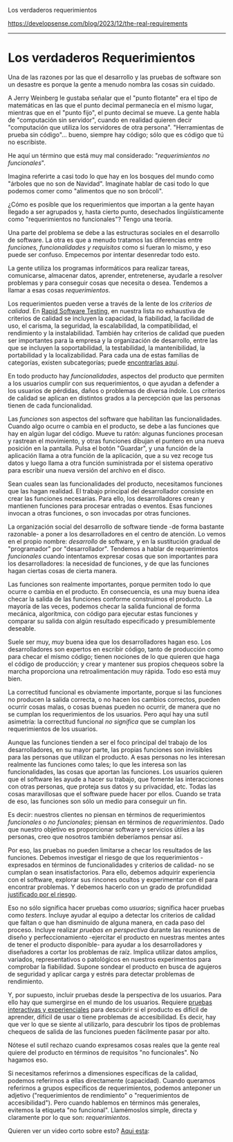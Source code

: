 Los verdaderos requerimientos

https://developsense.com/blog/2023/12/the-real-requirements

* * *

# Los verdaderos Requerimientos

Una de las razones por las que el desarrollo y las pruebas de software son un desastre es porque la gente a menudo nombra las cosas sin cuidado.

A Jerry Weinberg le gustaba señalar que el "punto flotante" era el tipo de matemáticas en las que el punto decimal permanecía en el mismo lugar, mientras que en el "punto fijo", el punto decimal se mueve. La gente habla de "computación sin servidor", cuando en realidad quieren decir "computación que utiliza los servidores de otra persona". "Herramientas de prueba sin código"... bueno, siempre hay código; sólo que es código que tú no escribiste.

He aquí un término que está muy mal considerado: "*requerimientos no funcionales*".

Imagina referirte a casi todo lo que hay en los bosques del mundo como "árboles que no son de Navidad". Imagínate hablar de casi todo lo que podemos comer como "alimentos que no son brócoli".

¿Cómo es posible que los requerimientos que importan a la gente hayan llegado a ser agrupados y, hasta cierto punto, desechados lingüísticamente como "requerimientos no funcionales"? Tengo una teoría.

Una parte del problema se debe a las estructuras sociales en el desarrollo de software. La otra es que a menudo tratamos las diferencias entre *funciones, funcionalidades y requisitos* como si fueran lo mismo, y eso puede ser confuso. Empecemos por intentar desenredar todo esto.

La gente utiliza los programas informáticos para realizar tareas, comunicarse, almacenar datos, aprender, entretenerse, ayudarle a resolver problemas y para conseguir cosas que necesita o desea. Tendemos a llamar a esas cosas *requerimientos*.

Los requerimientos pueden verse a través de la lente de los *criterios de calidad*. En [Rapid Software Testing](https://developsense.com/about-rapid-software-testing), en nuestra lista no exhaustiva de criterios de calidad se incluyen la capacidad, la fiabilidad, la facilidad de uso, el carisma, la seguridad, la escalabilidad, la compatibilidad, el rendimiento y la instalabilidad. También hay criterios de calidad que pueden ser importantes para la empresa y la organización de desarrollo, entre las que se incluyen la soportabilidad, la testabilidad, la mantenibilidad, la portabilidad y la localizabilidad. Para cada una de estas familias de categorías, existen subcategorías; puede [encontrarlas aquí](https://www.satisfice.com/download/heuristic-test-strategy-model).

En todo producto hay *funcionalidades*, aspectos del producto que permiten a los usuarios cumplir con sus requerimientos, o que ayudan a defender a los usuarios de pérdidas, daños o problemas de diversa índole. Los criterios de calidad se aplican en distintos grados a la percepción que las personas tienen de cada funcionalidad.

Las *funciones* son aspectos del software que habilitan las funcionalidades. Cuando algo ocurre o cambia en el producto, se debe a las funciones que hay en algún lugar del código. Mueve tu ratón: algunas funciones procesan y rastrean el movimiento, y otras funciones dibujan el puntero en una nueva posición en la pantalla. Pulsa el botón "Guardar", y una función de la aplicación llama a otra función de la aplicación, que a su vez recoge tus datos y luego llama a otra función suministrada por el sistema operativo para escribir una nueva versión del archivo en el disco.

Sean cuales sean las funcionalidades del producto, necesitamos funciones que las hagan realidad. El trabajo principal del desarrollador consiste en crear las funciones necesarias. Para ello, los desarrolladores crean y mantienen funciones para procesar entradas o eventos. Esas funciones invocan a otras funciones, o son invocadas por otras funciones.

La organización social del desarrollo de software tiende -de forma bastante razonable- a poner a los desarrolladores en el centro de atención. Lo vemos en el propio nombre: *desarrollo* de software, y en la sustitución gradual de "programador" por "desarrollador". Tendemos a hablar de requerimientos *funcionales* cuando intentamos expresar cosas que son importantes para los desarrolladores: la necesidad de funciones, y de que las funciones hagan ciertas cosas de cierta manera.

Las funciones son realmente importantes, porque permiten todo lo que ocurre o cambia en el producto. En consecuencia, es una muy buena idea checar la salida de las funciones conforme construimos el producto. La mayoría de las veces, podemos checar la salida funcional de forma mecánica, algorítmica, con código para ejecutar estas funciones y comparar su salida con algún resultado especificado y presumiblemente deseable.

Suele ser muy, *muy* buena idea que los desarrolladores hagan eso. Los desarrolladores son expertos en escribir código, tanto de producción como para checar el mismo código; tienen nociones de lo que quieren que haga el código de producción; y crear y mantener sus propios chequeos sobre la marcha proporciona una retroalimentación muy rápida. Todo eso está muy bien.

La correctitud funcional es obviamente importante, porque si las funciones no producen la salida correcta, o no hacen los cambios correctos, pueden ocurrir cosas malas, o cosas buenas pueden no ocurrir, de manera que no se cumplan los requerimientos de los usuarios. Pero aquí hay una sutil asimetría: la correctitud funcional *no significa* que se cumplan los requerimientos de los usuarios.

Aunque las funciones tienden a ser el foco principal del trabajo de los desarrolladores, en su mayor parte, las propias funciones son invisibles para las personas que utilizan el producto. A esas personas no les interesan realmente las funciones como tales; lo que les interesa son las funcionalidades, las cosas que aportan las funciones. Los usuarios quieren que el software les ayude a hacer su trabajo, que fomente las interacciones con otras personas, que proteja sus datos y su privacidad, etc. Todas las cosas maravillosas que el software puede hacer por ellos. Cuando se trata de eso, las funciones son sólo un medio para conseguir un fin.

Es decir: nuestros clientes no piensan en términos de requerimientos *funcionales* o *no funcionales*; piensan en términos de *requerimientos*. Dado que nuestro objetivo es proporcionar software y servicios útiles a las personas, creo que nosotros también deberíamos pensar así.

Por eso, las pruebas no pueden limitarse a checar los resultados de las funciones. Debemos investigar el riesgo de que los requerimientos -expresados en términos de funcionalidades y criterios de calidad- no se cumplan o sean insatisfactorios. Para ello, debemos adquirir experiencia con el software, explorar sus rincones ocultos y experimentar con él para encontrar problemas. Y debemos hacerlo con un grado de profundidad [justificado por el riesgo](https://developsense.com/blog/2022/01/testing-deep-and-shallow).

Eso no sólo significa hacer pruebas como *usuarios*; significa hacer pruebas como *testers*. Incluye ayudar al equipo a detectar los criterios de calidad que faltan o que han disminuido de alguna manera, en cada paso del proceso. Incluye realizar *pruebas en perspectiva* durante las reuniones de diseño y perfeccionamiento -ejercitar el producto en nuestras mentes antes de tener el producto disponible- para ayudar a los desarrolladores y diseñadores a cortar los problemas de raíz. Implica utilizar datos amplios, variados, representativos o patológicos en nuestros experimentos para comprobar la fiabilidad. Supone sondear el producto en busca de agujeros de seguridad y aplicar carga y estrés para detectar problemas de rendimiento.

Y, por supuesto, incluir pruebas desde la perspectiva de los usuarios. Para ello hay que sumergirse en el mundo de los usuarios. Requiere [pruebas interactivas y experienciales](https://www.developsense.com/blog/2021/08/alternatives-to-manual-testing-experiential-attended-exploratory/) para descubrir si el producto es difícil de aprender, difícil de usar o tiene problemas de accesibilidad. Es decir, hay que ver lo que se siente al utilizarlo, para descubrir los tipos de problemas chequeos de salida de las funciones pueden fácilmente pasar por alto.

Nótese el sutil rechazo cuando expresamos cosas reales que la gente real quiere del producto en términos de requisitos "no funcionales". No hagamos eso.

Si necesitamos referirnos a dimensiones específicas de la calidad, podemos referirnos a ellas directamente (capacidad). Cuando queramos referirnos a grupos específicos de requerimientos, podemos anteponer un adjetivo ("requerimientos de rendimiento" o "requerimientos de accesibilidad"). Pero cuando hablemos en términos más generales, evitemos la etiqueta "no funcional". Llamémoslos simple, directa y claramente por lo que son: *requerimientos*.

Quieren ver un video corto sobre esto? [Aqui esta](https://youtu.be/fjr2GtUwVLQ):